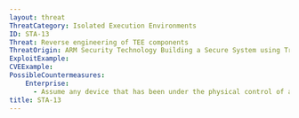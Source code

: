 ```yaml
---
layout: threat
ThreatCategory: Isolated Execution Environments
ID: STA-13
Threat: Reverse engineering of TEE components
ThreatOrigin: ARM Security Technology Building a Secure System using TrustZone Technology [^210]
ExploitExample:
CVEExample:
PossibleCountermeasures:
    Enterprise:
      - Assume any device that has been under the physical control of an attacker for any timeframe sufficient to have executed this attack has been permanently compromised and should be transitioned to end-of-lifecycle.
title: STA-13
---
```

